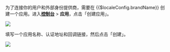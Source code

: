 为了连接你的用户和外部身份提供商，需要在 {{$localeConfig.brandName}} 创建一个应用。进入[**控制台**](https://console.authing.cn) > **应用**，点击「创建应用」。

![](~@imagesZhCn/integration/ali-cloud/1-4.jpg)

填写一个应用名称、认证地址和回调链接，然后点击「创建」。

![](~@imagesZhCn/integration/ali-cloud/1-5.jpg)